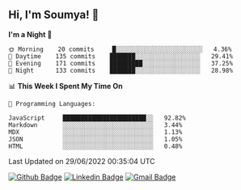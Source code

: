 ## Hi, I'm Soumya! 👋

<!--START_SECTION:waka-->
**I'm a Night 🦉** 

```text
🌞 Morning    20 commits     █░░░░░░░░░░░░░░░░░░░░░░░░   4.36% 
🌆 Daytime    135 commits    ███████░░░░░░░░░░░░░░░░░░   29.41% 
🌃 Evening    171 commits    █████████░░░░░░░░░░░░░░░░   37.25% 
🌙 Night      133 commits    ███████░░░░░░░░░░░░░░░░░░   28.98%

```


📊 **This Week I Spent My Time On** 

```text
💬 Programming Languages: 

JavaScript     ███████████████████████░░   92.82% 
Markdown       ░░░░░░░░░░░░░░░░░░░░░░░░░   3.44% 
MDX            ░░░░░░░░░░░░░░░░░░░░░░░░░   1.13% 
JSON           ░░░░░░░░░░░░░░░░░░░░░░░░░   1.05% 
HTML           ░░░░░░░░░░░░░░░░░░░░░░░░░   0.48%
```


 Last Updated on 29/06/2022 00:35:04 UTC
<!--END_SECTION:waka-->

[![Github Badge](https://img.shields.io/badge/-rubyruins-grey?style=for-the-badge&logo=github&logoColor=white&link=https://github.com/rubyruins/)](https://www.github.com/rubyruins/) 
[![Linkedin Badge](https://img.shields.io/badge/-Soumya%20Parekh-0072b1?style=for-the-badge&logo=Linkedin&logoColor=white&link=https://www.linkedin.com/in/Soumya-Parekh/)](https://www.linkedin.com/in/Soumya-Parekh/) 
[![Gmail Badge](https://img.shields.io/badge/-soumyaparekh.me@gmail.com-c14438?style=for-the-badge&logo=Gmail&logoColor=white&link=mailto:soumyaparekh.me@gmail.com)](mailto:soumyaparekh.me@gmail.com) 
